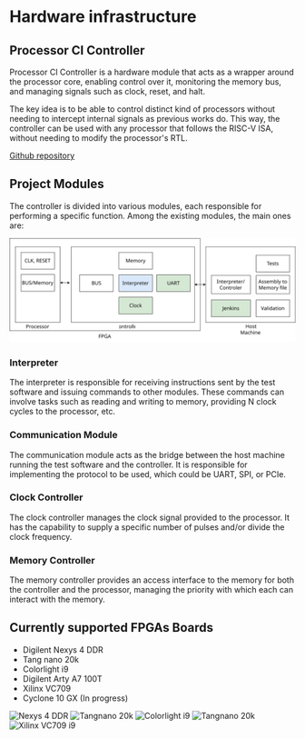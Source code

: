 # Hardware infrastructure

## Processor CI Controller

Processor CI Controller is a hardware module that acts as a wrapper around the processor core, enabling control over it, monitoring the memory bus, and managing signals such as clock, reset, and halt.

The key idea is to be able to control distinct kind of processors without needing to intercept internal signals as previous works do. This way, the controller can be used with any processor that follows the RISC-V ISA, without needing to modify the processor's RTL.

[Github repository](https://github.com/LSC-Unicamp/processor-ci-controller)

## Project Modules

The controller is divided into various modules, each responsible for performing a specific function. Among the existing modules, the main ones are:

![Diagram with the modules](assets/controlador-riscv.svg)

### Interpreter

The interpreter is responsible for receiving instructions sent by the test software and issuing commands to other modules. These commands can involve tasks such as reading and writing to memory, providing N clock cycles to the processor, etc.

### Communication Module

The communication module acts as the bridge between the host machine running the test software and the controller. It is responsible for implementing the protocol to be used, which could be UART, SPI, or PCIe.

### Clock Controller

The clock controller manages the clock signal provided to the processor. It has the capability to supply a specific number of pulses and/or divide the clock frequency.

### Memory Controller

The memory controller provides an access interface to the memory for both the controller and the processor, managing the priority with which each can interact with the memory.

## Currently supported FPGAs Boards

- Digilent Nexys 4 DDR
- Tang nano 20k
- Colorlight i9
- Digilent Arty A7 100T
- Xilinx VC709
- Cyclone 10 GX (In progress)

<img src="/assets/nexys4ddr.jpg" alt="Nexys 4 DDR" width="200px">
<img src="/assets/tangnano20k.jpg" alt="Tangnano 20k" width="200px">
<img src="/assets/colorlighti9.jpg" alt="Colorlight i9" width="200px">
<img src="/assets/artya7100t.jpg" alt="Tangnano 20k" width="200px">
<img src="/assets/vc709.jpg" alt="Xilinx VC709 i9" width="200px">